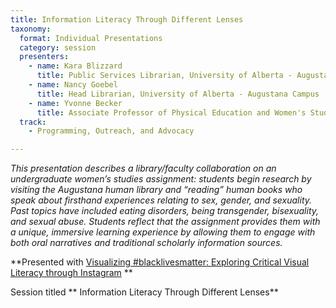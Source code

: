 ```yaml
---
title: Information Literacy Through Different Lenses
taxonomy:
  format: Individual Presentations
  category: session
  presenters:
    - name: Kara Blizzard
	  title: Public Services Librarian, University of Alberta - Augustana Campus
	- name: Nancy Goebel
	  title: Head Librarian, University of Alberta - Augustana Campus
	- name: Yvonne Becker
	  title: Associate Professor of Physical Education and Women's Studies, University of Alberta - Augustana Campus
  track: 
	- Programming, Outreach, and Advocacy

---
```

_This presentation describes a library/faculty collaboration on an undergraduate women’s studies assignment: students begin research by visiting the Augustana human library and “reading” human books who speak about firsthand experiences relating to sex, gender, and sexuality. Past topics have included eating disorders, being transgender, bisexuality, and sexual abuse. Students reflect that the assignment provides them with a unique, immersive learning experience by allowing them to engage with both oral narratives and traditional scholarly information sources._

**Presented with [Visualizing #blacklivesmatter: Exploring Critical Visual Literacy through Instagram](/program/sessions/Visualizing-blacklivesmatter-Exploring-Critical-Visual-Literacy-through-Instagram) **

Session titled ** Information Literacy Through Different Lenses**